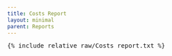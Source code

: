 ```yaml
---
title: Costs Report
layout: minimal
parent: Reports
---
```


<pre>
{% include_relative raw/Costs_report.txt %}
</pre>

